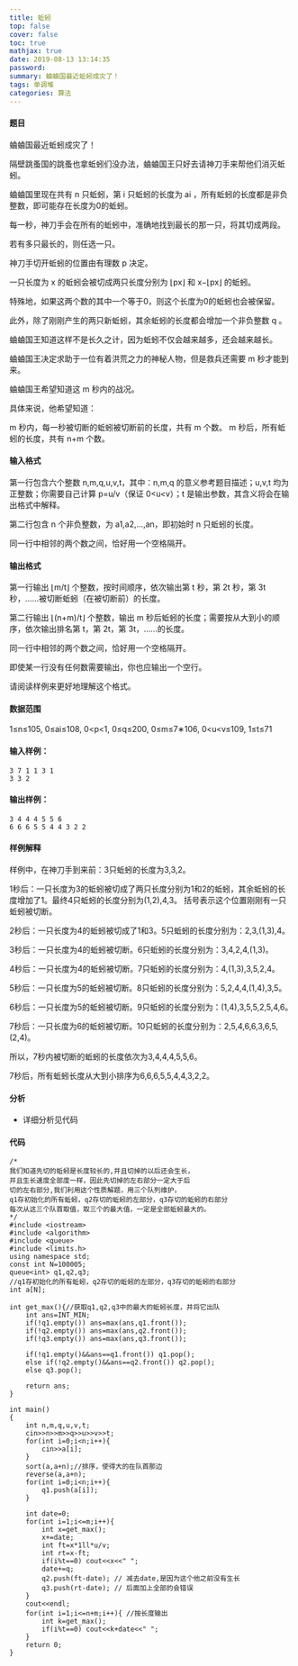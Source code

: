 ```yaml
---
title: 蚯蚓
top: false
cover: false
toc: true
mathjax: true
date: 2019-08-13 13:14:35
password:
summary: 蛐蛐国最近蚯蚓成灾了！
tags: 单调堆
categories: 算法
---
```


#### 题目
蛐蛐国最近蚯蚓成灾了！

隔壁跳蚤国的跳蚤也拿蚯蚓们没办法，蛐蛐国王只好去请神刀手来帮他们消灭蚯蚓。

蛐蛐国里现在共有 n 只蚯蚓，第 i 只蚯蚓的长度为 ai ，所有蚯蚓的长度都是非负整数，即可能存在长度为0的蚯蚓。

每一秒，神刀手会在所有的蚯蚓中，准确地找到最长的那一只，将其切成两段。

若有多只最长的，则任选一只。

神刀手切开蚯蚓的位置由有理数 p 决定。

一只长度为 x 的蚯蚓会被切成两只长度分别为 ⌊px⌋ 和 x−⌊px⌋ 的蚯蚓。

特殊地，如果这两个数的其中一个等于0，则这个长度为0的蚯蚓也会被保留。

此外，除了刚刚产生的两只新蚯蚓，其余蚯蚓的长度都会增加一个非负整数 q 。

蛐蛐国王知道这样不是长久之计，因为蚯蚓不仅会越来越多，还会越来越长。

蛐蛐国王决定求助于一位有着洪荒之力的神秘人物，但是救兵还需要 m 秒才能到来。

蛐蛐国王希望知道这 m 秒内的战况。

具体来说，他希望知道：

m 秒内，每一秒被切断的蚯蚓被切断前的长度，共有 m 个数。
m 秒后，所有蚯蚓的长度，共有 n+m 个数。
#### 输入格式
第一行包含六个整数 n,m,q,u,v,t，其中：n,m,q 的意义参考题目描述；u,v,t 均为正整数；你需要自己计算 p=u/v（保证 0<u<v）；t 是输出参数，其含义将会在输出格式中解释。

第二行包含 n 个非负整数，为 a1,a2,…,an，即初始时 n 只蚯蚓的长度。

同一行中相邻的两个数之间，恰好用一个空格隔开。

#### 输出格式
第一行输出 ⌊m/t⌋ 个整数，按时间顺序，依次输出第 t 秒，第 2t 秒，第 3t 秒，……被切断蚯蚓（在被切断前）的长度。

第二行输出 ⌊(n+m)/t⌋ 个整数，输出 m 秒后蚯蚓的长度；需要按从大到小的顺序，依次输出排名第 t，第 2t，第 3t，……的长度。

同一行中相邻的两个数之间，恰好用一个空格隔开。

即使某一行没有任何数需要输出，你也应输出一个空行。

请阅读样例来更好地理解这个格式。

#### 数据范围
1≤n≤105,
0≤ai≤108,
0<p<1,
0≤q≤200,
0≤m≤7∗106,
0<u<v≤109,
1≤t≤71
#### 输入样例：

    3 7 1 1 3 1
    3 3 2

#### 输出样例：

    3 4 4 4 5 5 6
    6 6 6 5 5 4 4 3 2 2

#### 样例解释
样例中，在神刀手到来前：3只蚯蚓的长度为3,3,2。

1秒后：一只长度为3的蚯蚓被切成了两只长度分别为1和2的蚯蚓，其余蚯蚓的长度增加了1。最终4只蚯蚓的长度分别为(1,2),4,3。 括号表示这个位置刚刚有一只蚯蚓被切断。

2秒后：一只长度为4的蚯蚓被切成了1和3。5只蚯蚓的长度分别为：2,3,(1,3),4。

3秒后：一只长度为4的蚯蚓被切断。6只蚯蚓的长度分别为：3,4,2,4,(1,3)。

4秒后：一只长度为4的蚯蚓被切断。7只蚯蚓的长度分别为：4,(1,3),3,5,2,4。

5秒后：一只长度为5的蚯蚓被切断。8只蚯蚓的长度分别为：5,2,4,4,(1,4),3,5。

6秒后：一只长度为5的蚯蚓被切断。9只蚯蚓的长度分别为：(1,4),3,5,5,2,5,4,6。

7秒后：一只长度为6的蚯蚓被切断。10只蚯蚓的长度分别为：2,5,4,6,6,3,6,5,(2,4)。

所以，7秒内被切断的蚯蚓的长度依次为3,4,4,4,5,5,6。

7秒后，所有蚯蚓长度从大到小排序为6,6,6,5,5,4,4,3,2,2。

#### 分析

 - 详细分析见代码

#### 代码

```
/*
我们知道先切的蚯蚓是长度较长的,并且切掉的以后还会生长，
并且生长速度全部度一样，因此先切掉的左右部分一定大于后
切的左右部分,我们利用这个性质解题，用三个队列维护，
q1存初始化的所有蚯蚓，q2存切的蚯蚓的左部分，q3存切的蚯蚓的右部分
每次从这三个队首取值，取三个的最大值，一定是全部蚯蚓最大的。 
*/
#include <iostream>
#include <algorithm>
#include <queue>
#include <limits.h>
using namespace std;
const int N=100005;
queue<int> q1,q2,q3;
//q1存初始化的所有蚯蚓，q2存切的蚯蚓的左部分，q3存切的蚯蚓的右部分
int a[N]; 

int get_max(){//获取q1,q2,q3中的最大的蚯蚓长度，并将它出队 
	int ans=INT_MIN;
	if(!q1.empty()) ans=max(ans,q1.front());
	if(!q2.empty()) ans=max(ans,q2.front()); 
	if(!q3.empty()) ans=max(ans,q3.front());
	
	if(!q1.empty()&&ans==q1.front()) q1.pop();
	else if(!q2.empty()&&ans==q2.front()) q2.pop();
	else q3.pop();
	
	return ans;
}

int main()
{
	int n,m,q,u,v,t;
	cin>>n>>m>>q>>u>>v>>t;
	for(int i=0;i<n;i++){
		cin>>a[i];
	}
	sort(a,a+n);//排序，使得大的在队首那边 
	reverse(a,a+n);
	for(int i=0;i<n;i++){
		q1.push(a[i]);
	}
	
	int date=0;
	for(int i=1;i<=m;i++){
		int x=get_max();
		x+=date;
		int ft=x*1ll*u/v;
		int rt=x-ft;
		if(i%t==0) cout<<x<<" ";
		date+=q;
		q2.push(ft-date); // 减去date,是因为这个他之前没有生长 
		q3.push(rt-date); // 后面加上全部的会错误
	}
	cout<<endl;
	for(int i=1;i<=n+m;i++){ //按长度输出 
		int k=get_max(); 
		if(i%t==0) cout<<k+date<<" ";
	}
	return 0;
}
```
